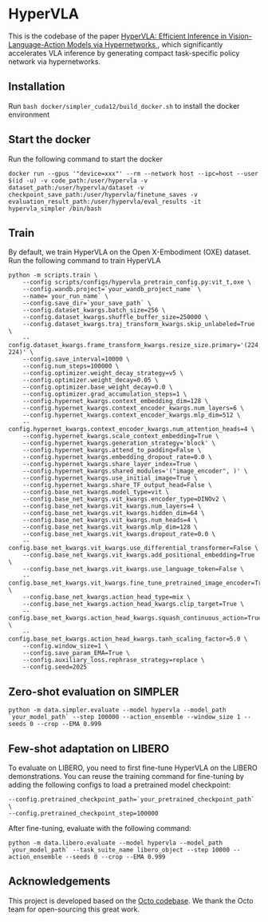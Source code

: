 # HyperVLA

This is the codebase of the paper [HyperVLA: Efficient Inference in Vision-Language-Action Models via Hypernetworks
](https://arxiv.org/abs/2510.04898), which significantly accelerates VLA inference by generating compact task-specific policy network via hypernetworks.

## Installation
Run `bash docker/simpler_cuda12/build_docker.sh` to install the docker environment

## Start the docker
Run the following command to start the docker
```
docker run --gpus '"device=xxx"' --rm --network host --ipc=host --user $(id -u) -v code_path:/user/hypervla -v dataset_path:/user/hypervla/dataset -v checkpoint_save_path:/user/hypervla/finetune_saves -v evaluation_result_path:/user/hypervla/eval_results -it hypervla_simpler /bin/bash
```

## Train
By default, we train HyperVLA on the Open X-Embodiment (OXE) dataset. Run the following command to train HyperVLA
```
python -m scripts.train \
    --config scripts/configs/hypervla_pretrain_config.py:vit_t,oxe \
    --config.wandb.project=`your_wandb_project_name` \
    --name=`your_run_name` \
    --config.save_dir=`your_save_path` \
    --config.dataset_kwargs.batch_size=256 \
    --config.dataset_kwargs.shuffle_buffer_size=250000 \
    --config.dataset_kwargs.traj_transform_kwargs.skip_unlabeled=True \
    --config.dataset_kwargs.frame_transform_kwargs.resize_size.primary='(224, 224)' \
    --config.save_interval=10000 \
    --config.num_steps=100000 \
    --config.optimizer.weight_decay_strategy=v5 \
    --config.optimizer.weight_decay=0.05 \
    --config.optimizer.base_weight_decay=0.0 \
    --config.optimizer.grad_accumulation_steps=1 \
    --config.hypernet_kwargs.context_embedding_dim=128 \
    --config.hypernet_kwargs.context_encoder_kwargs.num_layers=6 \
    --config.hypernet_kwargs.context_encoder_kwargs.mlp_dim=512 \
    --config.hypernet_kwargs.context_encoder_kwargs.num_attention_heads=4 \
    --config.hypernet_kwargs.scale_context_embedding=True \
    --config.hypernet_kwargs.generation_strategy='block' \
    --config.hypernet_kwargs.attend_to_padding=False \
    --config.hypernet_kwargs.embedding_dropout_rate=0.0 \
    --config.hypernet_kwargs.share_layer_index=True \
    --config.hypernet_kwargs.shared_modules='("image_encoder", )' \
    --config.hypernet_kwargs.use_initial_image=True \
    --config.hypernet_kwargs.share_TF_output_head=False \
    --config.base_net_kwargs.model_type=vit \
    --config.base_net_kwargs.vit_kwargs.encoder_type=DINOv2 \
    --config.base_net_kwargs.vit_kwargs.num_layers=4 \
    --config.base_net_kwargs.vit_kwargs.hidden_dim=64 \
    --config.base_net_kwargs.vit_kwargs.num_heads=4 \
    --config.base_net_kwargs.vit_kwargs.mlp_dim=128 \
    --config.base_net_kwargs.vit_kwargs.dropout_rate=0.0 \
    --config.base_net_kwargs.vit_kwargs.use_differential_transformer=False \
    --config.base_net_kwargs.vit_kwargs.add_positional_embedding=True \
    --config.base_net_kwargs.vit_kwargs.use_language_token=False \
    --config.base_net_kwargs.vit_kwargs.fine_tune_pretrained_image_encoder=True \
    --config.base_net_kwargs.action_head_type=mix \
    --config.base_net_kwargs.action_head_kwargs.clip_target=True \
    --config.base_net_kwargs.action_head_kwargs.squash_continuous_action=True \
    --config.base_net_kwargs.action_head_kwargs.tanh_scaling_factor=5.0 \
    --config.window_size=1 \
    --config.save_param_EMA=True \
    --config.auxiliary_loss.rephrase_strategy=replace \
    --config.seed=2025
```

## Zero-shot evaluation on SIMPLER
```
python -m data.simpler.evaluate --model hypervla --model_path `your_model_path` --step 100000 --action_ensemble --window_size 1 --seeds 0 --crop --EMA 0.999
```

## Few-shot adaptation on LIBERO
To evaluate on LIBERO, you need to first fine-tune HyperVLA on the LIBERO demonstrations. You can reuse the training command for fine-tuning by adding the following configs to load a pretrained model checkpoint: 
```
--config.pretrained_checkpoint_path=`your_pretrained_checkpoint_path` \
--config.pretrained_checkpoint_step=100000
```
After fine-tuning, evaluate with the following command:
```
python -m data.libero.evaluate --model hypervla --model_path `your_model_path` --task_suite_name libero_object --step 10000 --action_ensemble --seeds 0 --crop --EMA 0.999
```

## Acknowledgements
This project is developed based on the [Octo codebase](https://github.com/octo-models/octo). We thank the Octo team for open-sourcing this great work. 
